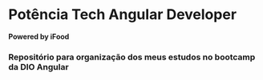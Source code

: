 # Potência Tech Angular Developer 
**Powered by iFood**



### Repositório para organização dos meus estudos no bootcamp da DIO Angular
